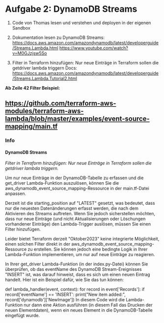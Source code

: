 # Aufgabe 2: DynamoDB Streams

1. Code von Thomas lesen und verstehen und deployen in der eigenen Sandbox

2. Dokumentation lesen zu DynamoDB Streams:
https://docs.aws.amazon.com/amazondynamodb/latest/developerguide/Streams.Lambda.html
https://www.youtube.com/watch?v=M0GJzjsw5So

3. Filter in Terraform hinzufügen: Nur neue Einträge in Terraform sollen die getdriver lambda triggern
Docs:
https://docs.aws.amazon.com/amazondynamodb/latest/developerguide/Streams.Lambda.Tutorial2.html

**Ab Zeile 42 Filter Beispiel:**

https://github.com/terraform-aws-modules/terraform-aws-lambda/blob/master/examples/event-source-mapping/main.tf
---
### Info
#### DynamoDB Streams

*Filter in Terraform hinzufügen: Nur neue Einträge in Terraform sollen die getdriver lambda triggern.*

Um nur neue Einträge in der DynamoDB-Tabelle zu erfassen und die get_driver Lambda-Funktion auszulösen, können Sie die aws_dynamodb_event_source_mapping-Ressource in der main.tf-Datei anpassen.

Derzeit ist die starting_position auf "LATEST" gesetzt, was bedeutet, dass nur die neuesten Datenänderungen erfasst werden, die nach dem Aktivieren des Streams auftreten. Wenn Sie jedoch sicherstellen möchten, dass nur neue Einträge (und nicht Aktualisierungen oder Löschungen vorhandener Einträge) den Lambda-Trigger auslösen, müssen Sie einen Filter hinzufügen.

Leider bietet Terraform derzeit "Oktober2023" keine integrierte Möglichkeit, einen solchen Filter direkt in der aws_dynamodb_event_source_mapping-Ressource zu erstellen. Sie können jedoch eine bedingte Logik in Ihrer Lambda-Funktion implementieren, um nur auf neue Einträge zu reagieren.

In Ihrer get_driver Lambda-Funktion (in der index.py-Datei) können Sie überprüfen, ob das eventName des DynamoDB Stream-Ereignisses "INSERT" ist, was darauf hinweist, dass es sich um einen neuen Eintrag handelt. Hier ist ein Beispiel dafür, wie Sie das tun können:

def lambda_handler(event, context):
    for record in event['Records']:
        if record['eventName'] == 'INSERT':
            print("New item added:", record['dynamodb']['NewImage'])
In diesem Code wird die Lambda-Funktion nur dann eine Aktion ausführen (in diesem Fall das Drucken der neuen Elementdaten), wenn ein neues Element in die DynamoDB-Tabelle eingefügt wurde.
